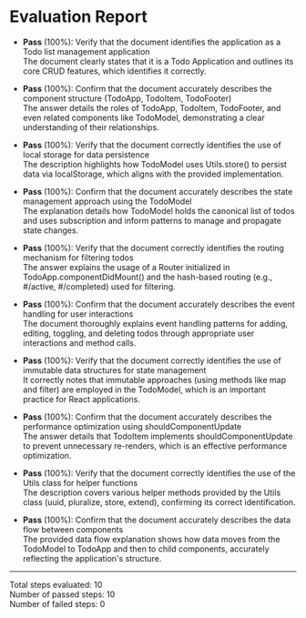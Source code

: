 # Evaluation Report

- **Pass** (100%): Verify that the document identifies the application as a Todo list management application  
  The document clearly states that it is a Todo Application and outlines its core CRUD features, which identifies it correctly.

- **Pass** (100%): Confirm that the document accurately describes the component structure (TodoApp, TodoItem, TodoFooter)  
  The answer details the roles of TodoApp, TodoItem, TodoFooter, and even related components like TodoModel, demonstrating a clear understanding of their relationships.

- **Pass** (100%): Verify that the document correctly identifies the use of local storage for data persistence  
  The description highlights how TodoModel uses Utils.store() to persist data via localStorage, which aligns with the provided implementation.

- **Pass** (100%): Confirm that the document accurately describes the state management approach using the TodoModel  
  The explanation details how TodoModel holds the canonical list of todos and uses subscription and inform patterns to manage and propagate state changes.

- **Pass** (100%): Verify that the document correctly identifies the routing mechanism for filtering todos  
  The answer explains the usage of a Router initialized in TodoApp.componentDidMount() and the hash-based routing (e.g., #/active, #/completed) used for filtering.

- **Pass** (100%): Confirm that the document accurately describes the event handling for user interactions  
  The document thoroughly explains event handling patterns for adding, editing, toggling, and deleting todos through appropriate user interactions and method calls.

- **Pass** (100%): Verify that the document correctly identifies the use of immutable data structures for state management  
  It correctly notes that immutable approaches (using methods like map and filter) are employed in the TodoModel, which is an important practice for React applications.

- **Pass** (100%): Confirm that the document accurately describes the performance optimization using shouldComponentUpdate  
  The answer details that TodoItem implements shouldComponentUpdate to prevent unnecessary re-renders, which is an effective performance optimization.

- **Pass** (100%): Verify that the document correctly identifies the use of the Utils class for helper functions  
  The description covers various helper methods provided by the Utils class (uuid, pluralize, store, extend), confirming its correct identification.

- **Pass** (100%): Confirm that the document accurately describes the data flow between components  
  The provided data flow explanation shows how data moves from the TodoModel to TodoApp and then to child components, accurately reflecting the application's structure.

---

Total steps evaluated: 10  
Number of passed steps: 10  
Number of failed steps: 0